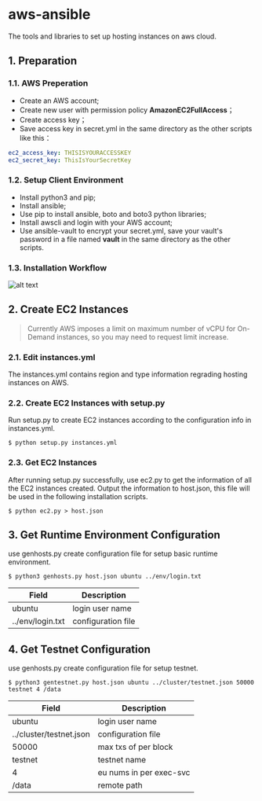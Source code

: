 # aws-ansible

The tools and libraries to set up hosting instances on aws cloud.

## 1. Preparation

### 1.1. AWS Preperation

* Create an AWS account;
* Create new user with permission policy **AmazonEC2FullAccess**；
* Create access key；
* Save access key in secret.yml in the same directory as the other scripts like this：

```yaml
ec2_access_key: THISISYOURACCESSKEY
ec2_secret_key: ThisIsYourSecretKey
```

### 1.2. Setup Client Environment

* Install python3 and pip;
* Install ansible;
* Use pip to install ansible, boto and boto3 python libraries;
* Install awscli and login with your AWS account;
* Use ansible-vault to encrypt your secret.yml, save your vault's password in a file named **vault** in the same directory as the other scripts.

### 1.3. Installation Workflow

![alt text](img/aws-ansible-installation.svg)

## 2. Create EC2 Instances

>Currently AWS imposes a limit on maximum number of vCPU for On-Demand instances, so you may need to request limit increase.  

### 2.1. Edit instances.yml

The instances.yml contains region and type information regrading hosting instances on AWS.

### 2.2. Create EC2 Instances with setup.py

Run setup.py to create EC2 instances according to the configuration info in instances.yml.

```shell
$ python setup.py instances.yml
```

### 2.3. Get EC2 Instances

After running setup.py successfully, use ec2.py to get the information of all the EC2 instances created. Output the information to host.json, this file will be used in the following installation scripts.

```shell
$ python ec2.py > host.json
```

## 3. Get Runtime Environment Configuration

use genhosts.py create configuration file for setup basic runtime environment.

```shell
$ python3 genhosts.py host.json ubuntu ../env/login.txt
```

| Field            | Description        |
| ---------------- | ------------------ |
| ubuntu           | login user name    |
| ../env/login.txt | configuration file |

## 4. Get Testnet Configuration

use genhosts.py create configuration file for setup testnet.

```shell
$ python3 gentestnet.py host.json ubuntu ../cluster/testnet.json 50000 testnet 4 /data
```

| Field                   | Description          |
| ----------------------- | -------------------- |
| ubuntu                  | login user name      |
| ../cluster/testnet.json | configuration file   |
| 50000                   | max txs of per block |
| testnet                 | testnet name         |
| 4                      | eu nums in per exec-svc |
| /data                  | remote path |
